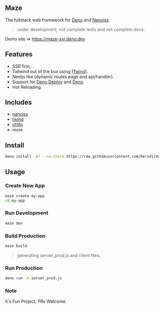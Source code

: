 ## Maze

The fullstack web framework for [Deno](https://deno.land/) and
[Nanojsx](https://nanojsx.io/).

> under development, not complete tests and not complete docs.

Demo site => https://maze-ssr.deno.dev

## Features

- SSR first.
- Tailwind out of the box using ([Twind](https://twind.dev/)).
- Nextjs like (dynamic routes page and api/handler).
- Support for [Deno Deploy](https://deno.com/deploy) and
  [Deno](https://deno.land).
- Hot Reloading.

## Includes

- [nanojsx](https://nanojsx.io/)
- [twind](https://twind.dev/)
- [nhttp](https://nhttp.deno.dev)
- more

## Install

```bash
deno install -Af --no-check https://raw.githubusercontent.com/herudi/maze/master/maze.ts
```

## Usage

### Create New App

```bash
maze create my-app
cd my-app
```

### Run Development

```bash
maze dev
```

### Build Production

```bash
maze build
```

> generating server_prod.js and client files.

### Run Production

```bash
deno run -A server_prod.js
```

### Note

It's Fun Project, PRs Welcome.
